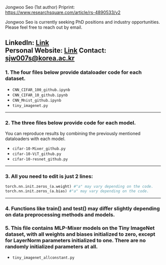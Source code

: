 Jongwoo Seo (1st author)
Priprint: https://www.researchsquare.com/article/rs-4890533/v2

Jongwoo Seo is currently seeking PhD positions and industry opportunities. Please feel free to reach out by email.

**LinkedIn**: [Link](https://www.linkedin.com/in/jongwoo-seo/)  
**Personal Website**: [Link](https://sites.google.com/view/jongwooseo/)
**Contact**: sjw007s@korea.ac.kr  
---

### 1. The four files below provide dataloader code for each dataset.

- `CNN_CIFAR_100_github.ipynb`  
- `CNN_CIFAR_10_github.ipynb`  
- `CNN_Mnist_github.ipynb`
- `tiny_imagenet.py`

---

### 2. The three files below provide code for each model.  
You can reproduce results by combining the previously mentioned dataloaders with each model.

- `cifar-10-Mixer_github.py`  
- `cifar-10-ViT_github.py`  
- `cifar-10-resnet_github.py`

---

### 3. All you need to edit is just 2 lines:

```python
torch.nn.init.zeros_(a.weight) #"a" may vary depending on the code.
torch.nn.init.zeros_(a.bias) #"a" may vary depending on the code.
```
---

### 4. Functions like train() and test() may differ slightly depending on data preprocessing methods and models.

### 5. This file contains MLP-Mixer models on the Tiny ImageNet dataset, with all weights and biases initialized to zero, except for LayerNorm parameters initialized to one. There are no randomly initialized parameters at all.
- `tiny_imagenet_allconstant.py`  
